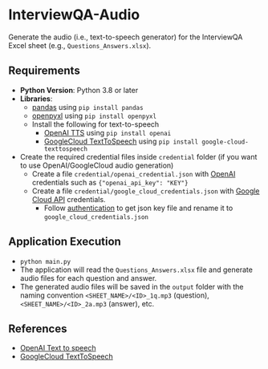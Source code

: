 # InterviewQA-Audio

Generate the audio (i.e., text-to-speech generator) for the InterviewQA Excel sheet (e.g., `Questions_Answers.xlsx`).

## Requirements

- **Python Version**: Python 3.8 or later
- **Libraries**:
    - [pandas](https://pandas.pydata.org/) using `pip install pandas`
    - [openpyxl](https://openpyxl.readthedocs.io/en/stable/) using `pip install openpyxl`
    - Install the following for text-to-speech
        - [OpenAI TTS](https://platform.openai.com/docs/guides/text-to-speech) using `pip install openai`
        - [GoogleCloud TextToSpeech](https://cloud.google.com/python/docs/reference/texttospeech/latest) using `pip install google-cloud-texttospeech`
- Create the required credential files inside `credential` folder (if you want to use OpenAI/GoogleCloud
  audio generation)
    - Create a file `credential/openai_credential.json` with [OpenAI](https://platform.openai.com/docs/overview) credentials such as `{"openai_api_key": "KEY"}`
    - Create a file `credential/google_cloud_credentials.json` with [Google Cloud API](https://cloud.google.com/apis) credentials.
      - Follow [authentication](https://github.com/GoogleCloudPlatform/hackathon-toolkit/blob/master/vision/README.md#authentication) to get json key file and rename it to `google_cloud_credentials.json`

## Application Execution

- `python main.py`
- The application will read the `Questions_Answers.xlsx` file and generate audio files for each question and answer.
- The generated audio files will be saved in the `output` folder with the naming convention `<SHEET_NAME>/<ID>_1q.mp3` (question), `<SHEET_NAME>/<ID>_2a.mp3` (answer), etc.

## References

- [OpenAI Text to speech](https://platform.openai.com/docs/guides/text-to-speech)
- [GoogleCloud TextToSpeech](https://cloud.google.com/text-to-speech/docs/list-voices-and-types)





